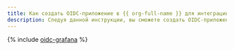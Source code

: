 ```yaml
---
title: Как создать OIDC-приложение в {{ org-full-name }} для интеграции с Grafana Cloud
description: Следуя данной инструкции, вы сможете создать OIDC-приложение в {{ org-name }} для аутентификации пользователей вашей организации в Grafana Cloud с помощью технологии единого входа по стандарту OIDC.
---
```


{% include [oidc-grafana](../../../../_tutorials/security/single-sign-on/oidc-grafana.md) %}